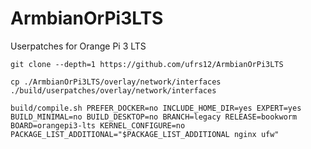# ArmbianOrPi3LTS
Userpatches for Orange Pi 3 LTS  

`git clone --depth=1 https://github.com/ufrs12/ArmbianOrPi3LTS`  

`cp ./ArmbianOrPi3LTS/overlay/network/interfaces ./build/userpatches/overlay/network/interfaces`

`build/compile.sh PREFER_DOCKER=no INCLUDE_HOME_DIR=yes EXPERT=yes BUILD_MINIMAL=no BUILD_DESKTOP=no BRANCH=legacy RELEASE=bookworm BOARD=orangepi3-lts KERNEL_CONFIGURE=no PACKAGE_LIST_ADDITIONAL="$PACKAGE_LIST_ADDITIONAL nginx ufw"`

